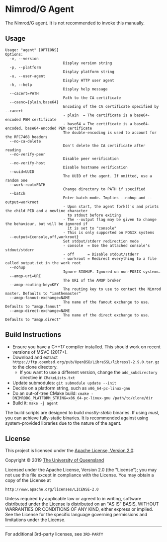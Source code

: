 # Nimrod/G Agent

The Nimrod/G agent. It is not recommended to invoke this manually.

## Usage
```
Usage: "agent" [OPTIONS]
Options:
  -v, --version
                          Display version string
  -p, --platform
                          Display platform string
  -u, --user-agent
                          Display HTTP user agent
  -h, --help
                          Display help message
  --cacert=PATH
                          Path to the CA certificate
  --caenc={plain,base64}
                          Encoding of the CA certificate specified by --cacert
                          - plain  = The certificate is a base64-encoded PEM certificate
                          - base64 = The certificate is a base64-encoded, base64-encoded PEM certificate
                          The double-encoding is used to account for the RFC7468 headers
  --no-ca-delete
                          Don't delete the CA certificate after reading
  --no-verify-peer
                          Disable peer verification
  --no-verify-host
                          Disable hostname verification
  --uuid=UUID
                          The UUID of the agent. If omitted, use a random one
  --work-root=PATH
                          Change directory to PATH if specified
  --batch
                          Enter batch mode. Implies --nohup and --output=workroot
                          - Upon start, the agent fork()'s and prints the child PID and a newline character
                            to stdout before exiting
                          - The --output flag may be given to change the behaviour, but will be ignored if
                            it is set to "console"
                          - This is only supported on POSIX systems
  --output={console,off,workroot}
                          Set stdout/stderr redirection mode
                          - console  = Use the attached console's stdout/stderr
                          - off      = Disable stdout/stderr
                          - workroot = Redirect everything to a file called output.txt in the work root
  --nohup
                          Ignore SIGHUP. Ignored on non-POSIX systems.
  --amqp-uri=URI
                          The URI of the AMQP broker
  --amqp-routing-key=KEY
                          The routing key to use to contact the Nimrod master. Defaults to "iamthemaster"
  --amqp-fanout-exchange=NAME
                          The name of the fanout exchange to use. Defaults to "amqp.fanout"
  --amqp-direct-exchange=NAME
                          The name of the direct exchange to use. Defaults to "amqp.direct"
```

## Build Instructions
* Ensure you have a C++17 compiler installed. This should work on recent versions of MSVC (2017+).
* Download and extract `https://ftp.openbsd.org/pub/OpenBSD/LibreSSL/libressl-2.9.0.tar.gz` to the clone directory.
  - If you want to use a different version, change the `add_subdirectory` directive in `CMakeLists.txt`
* Update submodules: `git submodule update --init`
* Decide on a platform string, such as `x86_64-pc-linux-gnu`
* Do an out-of-tree CMake build: `cmake -DNIMRODG_PLATFORM_STRING=x86_64-pc-linux-gnu /path/to/clone/dir`
* Build it: `make -j agent`

The build scripts are designed to build _mostly-static_ binaries. If using _musl_, you can achieve fully-static binaries.
It is recommended against using system-provided libraries due to the nature of the agent.

## License
This project is licensed under the [Apache License, Version 2.0](https://opensource.org/licenses/Apache-2.0):

Copyright &copy; 2019 [The University of Queensland](http://uq.edu.au/)

Licensed under the Apache License, Version 2.0 (the "License");
you may not use this file except in compliance with the License.
You may obtain a copy of the License at

    http://www.apache.org/licenses/LICENSE-2.0

Unless required by applicable law or agreed to in writing, software
distributed under the License is distributed on an "AS IS" BASIS,
WITHOUT WARRANTIES OR CONDITIONS OF ANY KIND, either express or implied.
See the License for the specific language governing permissions and
limitations under the License.
* * *

For additional 3rd-party licenses, see `3RD-PARTY`
